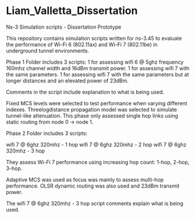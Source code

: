 # Liam_Valletta_Dissertation
Ns-3 Simulation scripts - Dissertation Prototype


This repository contains simulation scripts written for ns-3.45 to evaluate the performance of Wi-Fi 6 (802.11ax) and Wi-Fi 7 (802.11be) in underground tunnel environments.

Phase 1 Folder includes 3 scripts:
1 for assessing wifi 6 @ 5ghz frequency 160mhz channel width and 16dBm transmit power.
1 for assessing wifi 7 with the same parameters.
1 for assessing wifi 7 with the same parameters but at longer distances and an elevated power of 23dBm.

Comments in the script include explanation to what is being used.

Fixed MCS levels were selected to test performance when varying different indexes. Threelogdistance propagation model was selected to simulate tunnel-like attenuation. This phase only assessed single hop links using static routing from node 0 -> node 1. 

Phase 2 Folder includes 3 scripts:

wifi 7 @ 6ghz 320mhz - 1 hop
wifi 7 @ 6ghz 320mhz - 2 hop
wifi 7 @ 6ghz 320mhz - 3 hop

They assess Wi-Fi 7 performance using increasing hop count: 1-hop, 2-hop, 3-hop.

Adaptive MCS was used as focus was mainly to assess multi-hop performance. OLSR dynamic routing was also used and 23dBm transmit power. 

The wifi 7 @ 6ghz 320mhz - 3 hop script comments explain what is being used.
